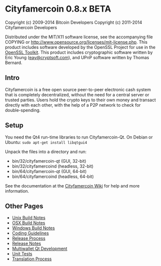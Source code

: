 Cityfamercoin 0.8.x BETA
====================

Copyright (c) 2009-2014 Bitcoin Developers
Copyright (c) 2011-2014 Cityfamercoin Developers

Distributed under the MIT/X11 software license, see the accompanying
file COPYING or http://www.opensource.org/licenses/mit-license.php.
This product includes software developed by the OpenSSL Project for use in the [OpenSSL Toolkit](http://www.openssl.org/). This product includes
cryptographic software written by Eric Young ([eay@cryptsoft.com](mailto:eay@cryptsoft.com)), and UPnP software written by Thomas Bernard.


Intro
---------------------
Cityfamercoin is a free open source peer-to-peer electronic cash system that is
completely decentralized, without the need for a central server or trusted
parties.  Users hold the crypto keys to their own money and transact directly
with each other, with the help of a P2P network to check for double-spending.


Setup
---------------------
You need the Qt4 run-time libraries to run Cityfamercoin-Qt. On Debian or Ubuntu:
	`sudo apt-get install libqtgui4`

Unpack the files into a directory and run:

- bin/32/cityfamercoin-qt (GUI, 32-bit)
- bin/32/cityfamercoind (headless, 32-bit)
- bin/64/cityfamercoin-qt (GUI, 64-bit)
- bin/64/cityfamercoind (headless, 64-bit)

See the documentation at the [Cityfamercoin Wiki](http://cityfamercoin.info)
for help and more information.


Other Pages
---------------------
- [Unix Build Notes](build-unix.md)
- [OSX Build Notes](build-osx.md)
- [Windows Build Notes](build-msw.md)
- [Coding Guidelines](coding.md)
- [Release Process](release-process.md)
- [Release Notes](release-notes.md)
- [Multiwallet Qt Development](multiwallet-qt.md)
- [Unit Tests](unit-tests.md)
- [Translation Process](translation_process.md)

